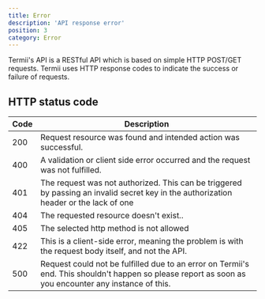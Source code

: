 ```yaml
---
title: Error 
description: 'API response error'
position: 3
category: Error
---
```


Termii's API is a  RESTful API which is based on simple HTTP POST/GET requests.
Termii uses HTTP response codes to indicate the success or failure of requests.



## HTTP status code
|  Code      | Description |
| ----------- | ----------- |
| 200      | Request resource was found and intended action was successful.        |
| 400      | A validation or client side error occurred and the request was not fulfilled.        |
| 401   |  The request was not authorized. This can be triggered by passing an invalid secret key in the authorization header or the lack of one        |
| 404      | The requested resource doesn't exist..      |
| 405      | The selected http method is not allowed      |
| 422    | This is a client-side error, meaning the problem is with the request body itself, and not the API.      |
| 500   |  Request could not be fulfilled due to an error on Termii's end. This shouldn't happen so please report as soon as you encounter any instance of this.       |


